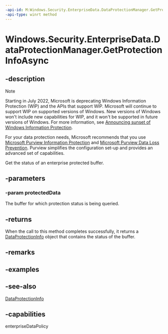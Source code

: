 ```yaml
---
-api-id: M:Windows.Security.EnterpriseData.DataProtectionManager.GetProtectionInfoAsync(Windows.Storage.Streams.IBuffer)
-api-type: winrt method
---
```


<!-- Method syntax
public Windows.Foundation.IAsyncOperation<Windows.Security.EnterpriseData.DataProtectionInfo> GetProtectionInfoAsync(Windows.Storage.Streams.IBuffer protectedData)
-->

# Windows.Security.EnterpriseData.DataProtectionManager.GetProtectionInfoAsync

## -description

> [!NOTE]
> Starting in July 2022, Microsoft is deprecating Windows Information Protection (WIP) and the APIs that support WIP. Microsoft will continue to support WIP on supported versions of Windows. New versions of Windows won't include new capabilities for WIP, and it won't be supported in future versions of Windows. For more information, see [Announcing sunset of Windows Information Protection](https://techcommunity.microsoft.com/t5/windows-it-pro-blog/announcing-the-sunset-of-windows-information-protection-wip/ba-p/3579282).
>
> For your data protection needs, Microsoft recommends that you use [Microsoft Purview Information Protection](/microsoft-365/compliance/information-protection) and [Microsoft Purview Data Loss Prevention](/microsoft-365/compliance/dlp-learn-about-dlp). Purview simplifies the configuration set-up and provides an advanced set of capabilities.

Get the status of an enterprise protected buffer.

## -parameters

### -param protectedData

The buffer for which protection status is being queried.

## -returns

When the call to this method completes successfully, it returns a [DataProtectionInfo](dataprotectioninfo.md) object that contains the status of the buffer.

## -remarks

## -examples

## -see-also

[DataProtectionInfo](dataprotectioninfo.md)

## -capabilities

enterpriseDataPolicy
